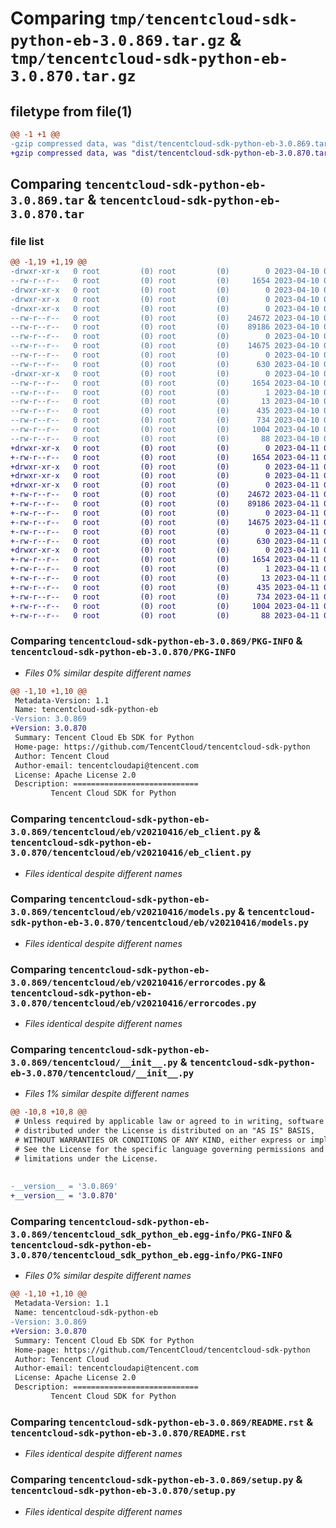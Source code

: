 # Comparing `tmp/tencentcloud-sdk-python-eb-3.0.869.tar.gz` & `tmp/tencentcloud-sdk-python-eb-3.0.870.tar.gz`

## filetype from file(1)

```diff
@@ -1 +1 @@
-gzip compressed data, was "dist/tencentcloud-sdk-python-eb-3.0.869.tar", last modified: Mon Apr 10 03:04:28 2023, max compression
+gzip compressed data, was "dist/tencentcloud-sdk-python-eb-3.0.870.tar", last modified: Tue Apr 11 03:37:41 2023, max compression
```

## Comparing `tencentcloud-sdk-python-eb-3.0.869.tar` & `tencentcloud-sdk-python-eb-3.0.870.tar`

### file list

```diff
@@ -1,19 +1,19 @@
-drwxr-xr-x   0 root         (0) root         (0)        0 2023-04-10 03:04:28.000000 tencentcloud-sdk-python-eb-3.0.869/
--rw-r--r--   0 root         (0) root         (0)     1654 2023-04-10 03:04:28.000000 tencentcloud-sdk-python-eb-3.0.869/PKG-INFO
-drwxr-xr-x   0 root         (0) root         (0)        0 2023-04-10 03:04:28.000000 tencentcloud-sdk-python-eb-3.0.869/tencentcloud/
-drwxr-xr-x   0 root         (0) root         (0)        0 2023-04-10 03:04:28.000000 tencentcloud-sdk-python-eb-3.0.869/tencentcloud/eb/
-drwxr-xr-x   0 root         (0) root         (0)        0 2023-04-10 03:04:28.000000 tencentcloud-sdk-python-eb-3.0.869/tencentcloud/eb/v20210416/
--rw-r--r--   0 root         (0) root         (0)    24672 2023-04-10 03:04:28.000000 tencentcloud-sdk-python-eb-3.0.869/tencentcloud/eb/v20210416/eb_client.py
--rw-r--r--   0 root         (0) root         (0)    89186 2023-04-10 03:04:28.000000 tencentcloud-sdk-python-eb-3.0.869/tencentcloud/eb/v20210416/models.py
--rw-r--r--   0 root         (0) root         (0)        0 2023-04-10 03:04:28.000000 tencentcloud-sdk-python-eb-3.0.869/tencentcloud/eb/v20210416/__init__.py
--rw-r--r--   0 root         (0) root         (0)    14675 2023-04-10 03:04:28.000000 tencentcloud-sdk-python-eb-3.0.869/tencentcloud/eb/v20210416/errorcodes.py
--rw-r--r--   0 root         (0) root         (0)        0 2023-04-10 03:04:28.000000 tencentcloud-sdk-python-eb-3.0.869/tencentcloud/eb/__init__.py
--rw-r--r--   0 root         (0) root         (0)      630 2023-04-10 03:04:28.000000 tencentcloud-sdk-python-eb-3.0.869/tencentcloud/__init__.py
-drwxr-xr-x   0 root         (0) root         (0)        0 2023-04-10 03:04:28.000000 tencentcloud-sdk-python-eb-3.0.869/tencentcloud_sdk_python_eb.egg-info/
--rw-r--r--   0 root         (0) root         (0)     1654 2023-04-10 03:04:28.000000 tencentcloud-sdk-python-eb-3.0.869/tencentcloud_sdk_python_eb.egg-info/PKG-INFO
--rw-r--r--   0 root         (0) root         (0)        1 2023-04-10 03:04:28.000000 tencentcloud-sdk-python-eb-3.0.869/tencentcloud_sdk_python_eb.egg-info/dependency_links.txt
--rw-r--r--   0 root         (0) root         (0)       13 2023-04-10 03:04:28.000000 tencentcloud-sdk-python-eb-3.0.869/tencentcloud_sdk_python_eb.egg-info/top_level.txt
--rw-r--r--   0 root         (0) root         (0)      435 2023-04-10 03:04:28.000000 tencentcloud-sdk-python-eb-3.0.869/tencentcloud_sdk_python_eb.egg-info/SOURCES.txt
--rw-r--r--   0 root         (0) root         (0)      734 2023-04-10 03:04:28.000000 tencentcloud-sdk-python-eb-3.0.869/README.rst
--rw-r--r--   0 root         (0) root         (0)     1004 2023-04-10 03:04:28.000000 tencentcloud-sdk-python-eb-3.0.869/setup.py
--rw-r--r--   0 root         (0) root         (0)       88 2023-04-10 03:04:28.000000 tencentcloud-sdk-python-eb-3.0.869/setup.cfg
+drwxr-xr-x   0 root         (0) root         (0)        0 2023-04-11 03:37:41.000000 tencentcloud-sdk-python-eb-3.0.870/
+-rw-r--r--   0 root         (0) root         (0)     1654 2023-04-11 03:37:41.000000 tencentcloud-sdk-python-eb-3.0.870/PKG-INFO
+drwxr-xr-x   0 root         (0) root         (0)        0 2023-04-11 03:37:41.000000 tencentcloud-sdk-python-eb-3.0.870/tencentcloud/
+drwxr-xr-x   0 root         (0) root         (0)        0 2023-04-11 03:37:41.000000 tencentcloud-sdk-python-eb-3.0.870/tencentcloud/eb/
+drwxr-xr-x   0 root         (0) root         (0)        0 2023-04-11 03:37:41.000000 tencentcloud-sdk-python-eb-3.0.870/tencentcloud/eb/v20210416/
+-rw-r--r--   0 root         (0) root         (0)    24672 2023-04-11 03:37:41.000000 tencentcloud-sdk-python-eb-3.0.870/tencentcloud/eb/v20210416/eb_client.py
+-rw-r--r--   0 root         (0) root         (0)    89186 2023-04-11 03:37:41.000000 tencentcloud-sdk-python-eb-3.0.870/tencentcloud/eb/v20210416/models.py
+-rw-r--r--   0 root         (0) root         (0)        0 2023-04-11 03:37:41.000000 tencentcloud-sdk-python-eb-3.0.870/tencentcloud/eb/v20210416/__init__.py
+-rw-r--r--   0 root         (0) root         (0)    14675 2023-04-11 03:37:41.000000 tencentcloud-sdk-python-eb-3.0.870/tencentcloud/eb/v20210416/errorcodes.py
+-rw-r--r--   0 root         (0) root         (0)        0 2023-04-11 03:37:41.000000 tencentcloud-sdk-python-eb-3.0.870/tencentcloud/eb/__init__.py
+-rw-r--r--   0 root         (0) root         (0)      630 2023-04-11 03:37:41.000000 tencentcloud-sdk-python-eb-3.0.870/tencentcloud/__init__.py
+drwxr-xr-x   0 root         (0) root         (0)        0 2023-04-11 03:37:41.000000 tencentcloud-sdk-python-eb-3.0.870/tencentcloud_sdk_python_eb.egg-info/
+-rw-r--r--   0 root         (0) root         (0)     1654 2023-04-11 03:37:41.000000 tencentcloud-sdk-python-eb-3.0.870/tencentcloud_sdk_python_eb.egg-info/PKG-INFO
+-rw-r--r--   0 root         (0) root         (0)        1 2023-04-11 03:37:41.000000 tencentcloud-sdk-python-eb-3.0.870/tencentcloud_sdk_python_eb.egg-info/dependency_links.txt
+-rw-r--r--   0 root         (0) root         (0)       13 2023-04-11 03:37:41.000000 tencentcloud-sdk-python-eb-3.0.870/tencentcloud_sdk_python_eb.egg-info/top_level.txt
+-rw-r--r--   0 root         (0) root         (0)      435 2023-04-11 03:37:41.000000 tencentcloud-sdk-python-eb-3.0.870/tencentcloud_sdk_python_eb.egg-info/SOURCES.txt
+-rw-r--r--   0 root         (0) root         (0)      734 2023-04-11 03:37:41.000000 tencentcloud-sdk-python-eb-3.0.870/README.rst
+-rw-r--r--   0 root         (0) root         (0)     1004 2023-04-11 03:37:41.000000 tencentcloud-sdk-python-eb-3.0.870/setup.py
+-rw-r--r--   0 root         (0) root         (0)       88 2023-04-11 03:37:41.000000 tencentcloud-sdk-python-eb-3.0.870/setup.cfg
```

### Comparing `tencentcloud-sdk-python-eb-3.0.869/PKG-INFO` & `tencentcloud-sdk-python-eb-3.0.870/PKG-INFO`

 * *Files 0% similar despite different names*

```diff
@@ -1,10 +1,10 @@
 Metadata-Version: 1.1
 Name: tencentcloud-sdk-python-eb
-Version: 3.0.869
+Version: 3.0.870
 Summary: Tencent Cloud Eb SDK for Python
 Home-page: https://github.com/TencentCloud/tencentcloud-sdk-python
 Author: Tencent Cloud
 Author-email: tencentcloudapi@tencent.com
 License: Apache License 2.0
 Description: ============================
         Tencent Cloud SDK for Python
```

### Comparing `tencentcloud-sdk-python-eb-3.0.869/tencentcloud/eb/v20210416/eb_client.py` & `tencentcloud-sdk-python-eb-3.0.870/tencentcloud/eb/v20210416/eb_client.py`

 * *Files identical despite different names*

### Comparing `tencentcloud-sdk-python-eb-3.0.869/tencentcloud/eb/v20210416/models.py` & `tencentcloud-sdk-python-eb-3.0.870/tencentcloud/eb/v20210416/models.py`

 * *Files identical despite different names*

### Comparing `tencentcloud-sdk-python-eb-3.0.869/tencentcloud/eb/v20210416/errorcodes.py` & `tencentcloud-sdk-python-eb-3.0.870/tencentcloud/eb/v20210416/errorcodes.py`

 * *Files identical despite different names*

### Comparing `tencentcloud-sdk-python-eb-3.0.869/tencentcloud/__init__.py` & `tencentcloud-sdk-python-eb-3.0.870/tencentcloud/__init__.py`

 * *Files 1% similar despite different names*

```diff
@@ -10,8 +10,8 @@
 # Unless required by applicable law or agreed to in writing, software
 # distributed under the License is distributed on an "AS IS" BASIS,
 # WITHOUT WARRANTIES OR CONDITIONS OF ANY KIND, either express or implied.
 # See the License for the specific language governing permissions and
 # limitations under the License.
 
 
-__version__ = '3.0.869'
+__version__ = '3.0.870'
```

### Comparing `tencentcloud-sdk-python-eb-3.0.869/tencentcloud_sdk_python_eb.egg-info/PKG-INFO` & `tencentcloud-sdk-python-eb-3.0.870/tencentcloud_sdk_python_eb.egg-info/PKG-INFO`

 * *Files 0% similar despite different names*

```diff
@@ -1,10 +1,10 @@
 Metadata-Version: 1.1
 Name: tencentcloud-sdk-python-eb
-Version: 3.0.869
+Version: 3.0.870
 Summary: Tencent Cloud Eb SDK for Python
 Home-page: https://github.com/TencentCloud/tencentcloud-sdk-python
 Author: Tencent Cloud
 Author-email: tencentcloudapi@tencent.com
 License: Apache License 2.0
 Description: ============================
         Tencent Cloud SDK for Python
```

### Comparing `tencentcloud-sdk-python-eb-3.0.869/README.rst` & `tencentcloud-sdk-python-eb-3.0.870/README.rst`

 * *Files identical despite different names*

### Comparing `tencentcloud-sdk-python-eb-3.0.869/setup.py` & `tencentcloud-sdk-python-eb-3.0.870/setup.py`

 * *Files identical despite different names*

